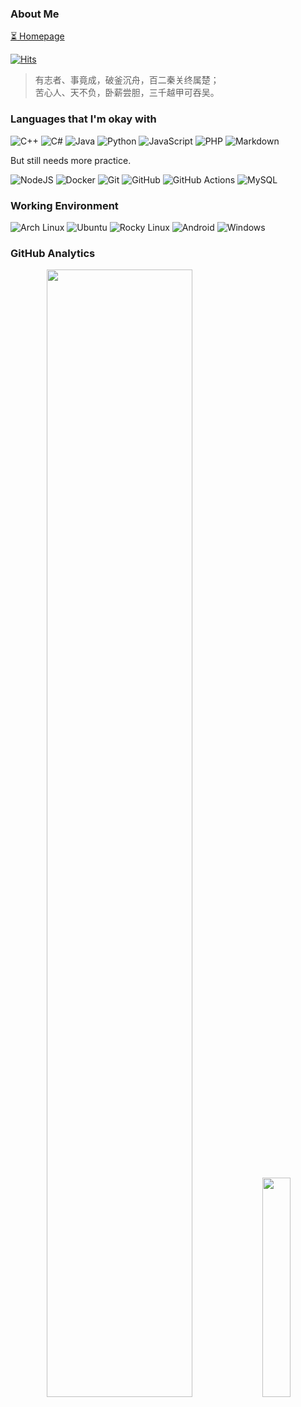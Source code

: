 ### About Me

[:hourglass_flowing_sand: Homepage](https://www.easternday.top/)

[![Hits](https://hits.seeyoufarm.com/api/count/incr/badge.svg?url=https%3A%2F%2Fgithub.com%2FeaterNday&count_bg=%23FF0000&title_bg=%23860000&icon=macys.svg&icon_color=%23E7E7E7&title=HITS&edge_flat=false)](https://hits.seeyoufarm.com)

> 有志者、事竟成，破釜沉舟，百二秦关终属楚；  
> 苦心人、天不负，卧薪尝胆，三千越甲可吞吴。

### Languages that I'm okay with

![C++](https://img.shields.io/badge/-C++-00599c?style=flat-square&logo=C%2B%2B&logoColor=fff)
![C#](https://img.shields.io/badge/-C%23-008b45?style=flat-square&logo=csharp&logoColor=fff)
![Java](https://img.shields.io/badge/-Java-cd6839?style=flat-square&logo=Android&logoColor=fff)
![Python](https://img.shields.io/badge/Python-%2314354C.svg?style=flat-square&logo=python&logoColor=white)
![JavaScript](https://img.shields.io/badge/Javascript%20-%23323330.svg?&style=flat-square&logo=Javascript&logoColor=%23F7DF1E)
![PHP](https://img.shields.io/badge/-PHP-777bb4?style=flat-square&logo=PHP&logoColor=fff)
![Markdown](https://img.shields.io/badge/-Markdown-6DA55F?style=flat-square&logo=Markdown&logoColor=fff)

But still needs more practice.

![NodeJS](https://img.shields.io/badge/Node.js-6DA55F?style=flat-square&logo=node.js&logoColor=white)
![Docker](https://img.shields.io/badge/Docker-%230db7ed.svg?style=flat-square&logo=docker&logoColor=white)
![Git](https://img.shields.io/badge/Git%20-%23F05033.svg?&style=flat-square&logo=git&logoColor=white)
![GitHub](https://img.shields.io/badge/Github%20-%23121011.svg?&style=flat-square&logo=github&logoColor=white)
![GitHub Actions](https://img.shields.io/badge/Github%20Actions-%232671E5.svg?style=flat-square&logo=githubactions&logoColor=white)
![MySQL](https://img.shields.io/badge/MySQL-%2300f.svg?&style=flat-square&logo=mysql&logoColor=white)

### Working Environment

![Arch Linux](https://img.shields.io/badge/Arch%20Linux-1793d1?style=flat-square&logo=archlinux&logoColor=ffffff)
![Ubuntu](https://img.shields.io/badge/Ubuntu-dd4814?style=flat-square&logo=ubuntu&logoColor=ffffff)
![Rocky Linux](https://img.shields.io/badge/Rocky%20Linux-%232671E5?style=flat-square&logo=RockyLinux&logoColor=ffffff)
![Android](https://img.shields.io/badge/-Android-3ddc84?style=flat-square&logo=android&logoColor=fff)
![Windows](https://img.shields.io/badge/Windows-00adef?style=flat-square&logo=windows&logoColor=ffffff)

### GitHub Analytics

<div align="center">
  <!--
  <img
    height="100%"
    src="https://github-profile-summary-cards.vercel.app/api/cards/profile-details?username=easterNday&theme=2077"
  />
  -->
  <img
    width="68%"
    src="https://github-readme-stats.vercel.app/api?username=easterNday&show_icons=true&include_all_commits=true&count_private=true&theme=prussian&layout=donut-vertical"
  />
  <img
    width="30%"
    src="https://github-readme-stats.vercel.app/api/top-langs/?username=easterNday&theme=aura_dark"
  />
  <!--
  <img width="100%" src="https://ssr-contributions-svg.vercel.app/_/easterNday?chart=calendar&format=svg&weeks=50&theme=cyan&widget_size=small&dark=true"/>
  -->
</div>
